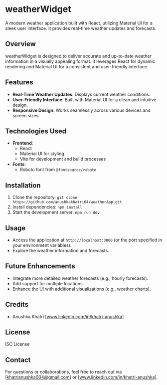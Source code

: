 # weatherWidget
A modern weather application built with React, utilizing Material UI for a sleek user interface. It provides real-time weather updates and forecasts.

## Overview
weatherWidget is designed to deliver accurate and up-to-date weather information in a visually appealing format. It leverages React for dynamic rendering and Material UI for a consistent and user-friendly interface.

## Features
- **Real-Time Weather Updates**: Displays current weather conditions.
- **User-Friendly Interface**: Built with Material UI for a clean and intuitive design.
- **Responsive Design**: Works seamlessly across various devices and screen sizes.

## Technologies Used
- **Frontend**:
  - React
  - Material UI for styling
  - Vite for development and build processes
- **Fonts**:
  - Roboto font from `@fontsource/roboto`

## Installation
1. Clone the repository: `git clone https://github.com/anushkakhatri04/weatherApp.git`
2. Install dependencies: `npm install`
3. Start the development server: `npm run dev`

## Usage
- Access the application at `http://localhost:3000` (or the port specified in your environment variables).
- Explore the weather information and forecasts.

## Future Enhancements
- Integrate more detailed weather forecasts (e.g., hourly forecasts).
- Add support for multiple locations.
- Enhance the UI with additional visualizations (e.g., weather charts).

## Credits
- Anushka Khatri [www.linkedin.com/in/khatri-anushka]

## License
ISC License

## Contact
For questions or collaborations, feel free to reach out via [khatrianushka004@gmail.com] or [www.linkedin.com/in/khatri-anushka].
